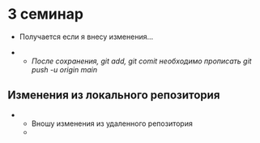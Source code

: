 # 3 семинар
* Получается если я внесу изменения...

* * _После сохранения, git add, git comit необходимо прописать git push -u origin main_
## Изменения из локального репозитория
* * Вношу изменения из удаленного репозитория
  * 
